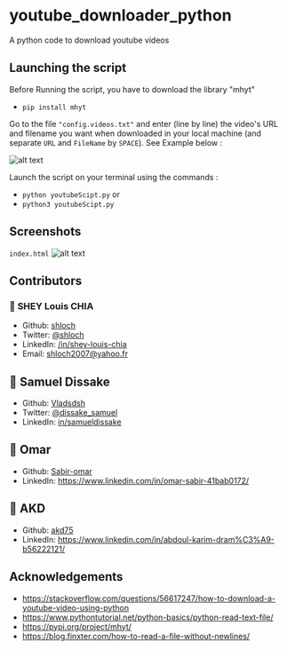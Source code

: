 # youtube_downloader_python
A python code to download youtube videos


## Launching the script

Before Running the script, you have to download the library "mhyt"

- `pip install mhyt`

Go to the file `"config.videos.txt"` and enter (line by line) the video's URL and filename you want when downloaded in your local machine (and separate `URL` and `FileName` by `SPACE`). See Example below :

![alt text](https://github.com/shloch/youtube_downloader_python/blob/main/config.jpg)

Launch the script on your terminal using the commands :

- `python youtubeScipt.py` or
- `python3 youtubeScipt.py` 



## Screenshots

`index.html`
![alt text](https://github.com/shloch/youtube_downloader_python/blob/main/youtubeDownload.gif)

## Contributors

### 👤 **SHEY Louis CHIA**

- Github: [shloch](https://github.com/shloch)
- Twitter: [@shloch](https://twitter.com/shloch)
- LinkedIn: [/in/shey-louis-chia](https://www.linkedin.com/in/shey-louis-chia)
- Email: shloch2007@yahoo.fr

## 👤 **Samuel Dissake**
- Github: [Vladsdsh](https://github.com/Vladsdsh)
- Twitter: [@dissake_samuel](https://twitter.com/dissake_samuel)
- LinkedIn: [in/samueldissake](https://www.linkedin.com/in/samueldissake)

## 👤 **Omar**
- Github: [Sabir-omar](https://github.com/Sabir-omar)
- LinkedIn: https://www.linkedin.com/in/omar-sabir-41bab0172/

## 👤 **AKD**
- Github: [akd75](https://github.com/akd75)
- LinkedIn: https://www.linkedin.com/in/abdoul-karim-dram%C3%A9-b56222121/

## Acknowledgements
- https://stackoverflow.com/questions/56617247/how-to-download-a-youtube-video-using-python
- https://www.pythontutorial.net/python-basics/python-read-text-file/
- https://pypi.org/project/mhyt/
- https://blog.finxter.com/how-to-read-a-file-without-newlines/